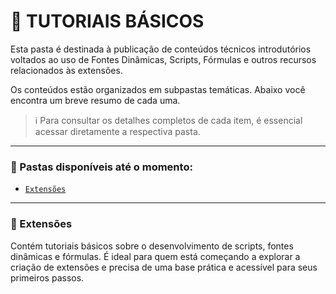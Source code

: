 # 📁 TUTORIAIS BÁSICOS

Esta pasta é destinada à publicação de conteúdos técnicos introdutórios voltados ao uso de Fontes Dinâmicas, Scripts, Fórmulas e outros recursos relacionados às extensões.

Os conteúdos estão organizados em subpastas temáticas. Abaixo você encontra um breve resumo de cada uma.

> ℹ️ Para consultar os detalhes completos de cada item, é essencial acessar diretamente a respectiva pasta.

---

### 📂 Pastas disponíveis até o momento:

* [`Extensões`](https://github.com/valcaZl/Documentacao/tree/main/Tutorias%20B%C3%A1sicos/Extens%C3%B5es)

---

### 🔧 Extensões

Contém tutoriais básicos sobre o desenvolvimento de scripts, fontes dinâmicas e fórmulas. É ideal para quem está começando a explorar a criação de extensões e precisa de uma base prática e acessível para seus primeiros passos.
